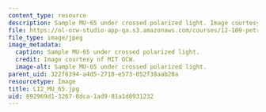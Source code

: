```yaml
---
content_type: resource
description: Sample MU-65 under crossed polarized light. Image courtesy of MIT OCW.
file: https://ol-ocw-studio-app-qa.s3.amazonaws.com/courses/12-109-petrology-fall-2005/892969d132678dca1ad981a1d8931232_L12_MU_65.jpg
file_type: image/jpeg
image_metadata:
  caption: Sample MU-65 under crossed polarized light.
  credit: Image courtesy of MIT OCW.
  image-alt: Sample MU-65 under crossed polarized light.
parent_uid: 322f6394-a4d5-2718-e573-052f38aab20a
resourcetype: Image
title: L12_MU_65.jpg
uid: 892969d1-3267-8dca-1ad9-81a1d8931232
---
```

